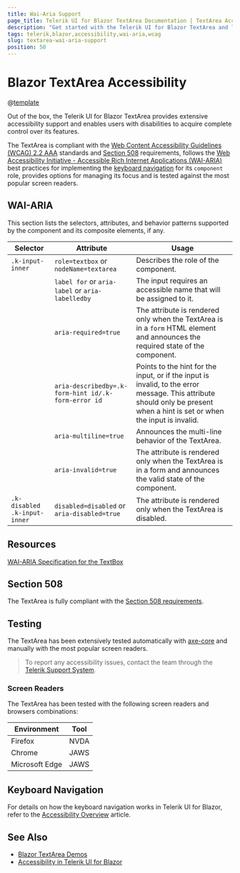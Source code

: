 ```yaml
---
title: Wai-Aria Support
page_title: Telerik UI for Blazor TextArea Documentation | TextArea Accessibility
description: "Get started with the Telerik UI for Blazor TextArea and learn about its accessibility support for WAI-ARIA, Section 508, and WCAG 2.2."
tags: telerik,blazor,accessibility,wai-aria,wcag
slug: textarea-wai-aria-support 
position: 50 
---
```


# Blazor TextArea Accessibility

@[template](/_contentTemplates/common/parameters-table-styles.md#table-layout)



Out of the box, the Telerik UI for Blazor TextArea provides extensive accessibility support and enables users with disabilities to acquire complete control over its features.


The TextArea is compliant with the [Web Content Accessibility Guidelines (WCAG) 2.2 AAA](https://www.w3.org/TR/WCAG22/) standards and [Section 508](https://www.section508.gov/) requirements, follows the [Web Accessibility Initiative - Accessible Rich Internet Applications (WAI-ARIA)](https://www.w3.org/WAI/ARIA/apg/) best practices for implementing the [keyboard navigation](#keyboard-navigation) for its `component` role, provides options for managing its focus and is tested against the most popular screen readers.

## WAI-ARIA


This section lists the selectors, attributes, and behavior patterns supported by the component and its composite elements, if any.

| Selector | Attribute | Usage |
| -------- | --------- | ----- |
| `.k-input-inner` | `role=textbox` or `nodeName=textarea` | Describes the role of the component. |
|  | `label for` or `aria-label` or `aria-labelledby` | The input requires an accessible name that will be assigned to it. |
|  | `aria-required=true` | The attribute is rendered only when the TextArea is in a `form` HTML element and announces the required state of the component. |
|  | `aria-describedby=.k-form-hint id/.k-form-error id` | Points to the hint for the input, or if the input is invalid, to the error message. This attribute should only be present when a hint is set or when the input is invalid. |
|  | `aria-multiline=true` | Announces the multi-line behavior of the TextArea. |
|  | `aria-invalid=true` | The attribute is rendered only when the TextArea is in a form and announces the valid state of the component. |
| `.k-disabled .k-input-inner` | `disabled=disabled` or `aria-disabled=true` | The attribute is rendered only when the TextArea is disabled. |

## Resources

[WAI-ARIA Specification for the TextBox](https://www.w3.org/TR/wai-aria-1.2/#textbox)

## Section 508


The TextArea is fully compliant with the [Section 508 requirements](http://www.section508.gov/).

## Testing


The TextArea has been extensively tested automatically with [axe-core](https://github.com/dequelabs/axe-core) and manually with the most popular screen readers.

> To report any accessibility issues, contact the team through the [Telerik Support System](https://www.telerik.com/account/support-center).

### Screen Readers


The TextArea has been tested with the following screen readers and browsers combinations:

| Environment | Tool |
| ----------- | ---- |
| Firefox | NVDA |
| Chrome | JAWS |
| Microsoft Edge | JAWS |



## Keyboard Navigation

For details on how the keyboard navigation works in Telerik UI for Blazor, refer to the [Accessibility Overview](slug://accessibility-overview#keyboard-navigation) article.

## See Also

* [Blazor TextArea Demos](https://demos.telerik.com/blazor-ui/textarea/overview)
* [Accessibility in Telerik UI for Blazor](slug://accessibility-overview)